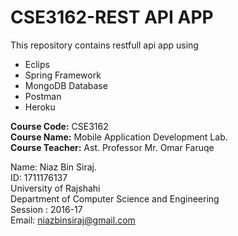 # CSE3162-REST API APP
This repository contains restfull api app using
* Eclips
* Spring Framework
* MongoDB Database
* Postman
* Heroku

<b>Course Code:</b> CSE3162</br>
<b>Course Name:</b> Mobile Application Development Lab.</br>
<b>Course Teacher:</b> Ast. Professor Mr. Omar Faruqe</br>

Name: Niaz Bin Siraj.</br>
ID: 1711176137</br>
University of Rajshahi</br>
Department of Computer Science and Engineering</br>
Session : 2016-17</br>
Email: niazbinsiraj@gmail.com</br>
